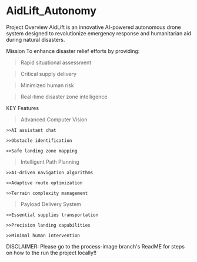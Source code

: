 # AidLift_Autonomy

Project Overview
AidLift is an innovative AI-powered autonomous drone system designed to revolutionize emergency response and humanitarian aid during natural disasters.

Mission
To enhance disaster relief efforts by providing:


  > Rapid situational assessment

  > Critical supply delivery

  > Minimized human risk

  > Real-time disaster zone intelligence


KEY Features

> Advanced Computer Vision

    >>AI assistant chat

    >>Obstacle identification

    >>Safe landing zone mapping

> Intelligent Path Planning



    >>AI-driven navigation algorithms

    >>Adaptive route optimization

    >>Terrain complexity management

> Payload Delivery System


    >>Essential supplies transportation

    >>Precision landing capabilities

    >>Minimal human intervention




DISCLAIMER: Please go to the process-image branch's ReadME for steps on how to the run the project locally!!
